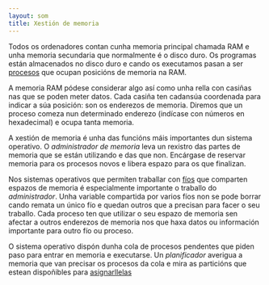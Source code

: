 ```yaml
---
layout: som
title: Xestión de memoria
---
```


Todos os ordenadores contan cunha memoria principal chamada RAM e unha memoria secundaria que normalmente é o disco duro. Os programas están almacenados no disco duro e cando os executamos pasan a ser [procesos]({{site.url}}/som/procesos) que ocupan posicións de memoria na  RAM.

A memoria RAM pódese considerar algo así como unha rella con casiñas nas que se poden meter datos. Cada casiña ten cadansúa coordenada para indicar a súa posición: son os enderezos de memoria. Diremos que un proceso comeza nun determinado enderezo (indícase con números en hexadecimal) e ocupa tanta memoria.

A xestión de memoria é unha das funcións máis importantes dun sistema operativo. O _administrador de memoria_ leva un rexistro das partes de memoria que se están utilizando e das que non. Encárgase de reservar memoria para os procesos novos e libera espazo para os que finalizan.

Nos sistemas operativos que permiten traballar con [fíos]({{site.url}}/som/fios) que comparten espazos de memoria é especialmente importante o traballo do _administrador_. Unha variable compartida por varios fíos non se pode borrar cando remata un único fío e quedan outros que a precisan para facer o seu traballo. Cada proceso ten que utilizar o seu espazo de memoria sen afectar a outros enderezos de memoria nos que haxa datos ou información importante para outro fío ou proceso.

O sistema operativo dispón dunha cola de procesos pendentes que piden paso para entrar en memoria e executarse. Un _planificador_ averigua a memoria que van precisar os procesos da cola e mira as particións que estean dispoñibles para [asignarllelas]({{site.url}}/som/asignarMemoria)
